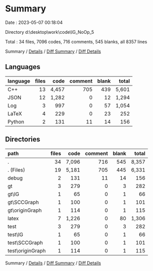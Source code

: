 # Summary

Date : 2023-05-07 00:18:04

Directory d:\\desktop\\work\\code\\IG_NoOp_5

Total : 34 files,  7096 codes, 716 comments, 545 blanks, all 8357 lines

Summary / [Details](details.md) / [Diff Summary](diff.md) / [Diff Details](diff-details.md)

## Languages
| language | files | code | comment | blank | total |
| :--- | ---: | ---: | ---: | ---: | ---: |
| C++ | 13 | 4,457 | 705 | 439 | 5,601 |
| JSON | 12 | 1,282 | 0 | 12 | 1,294 |
| Log | 3 | 997 | 0 | 57 | 1,054 |
| LaTeX | 4 | 229 | 0 | 23 | 252 |
| Python | 2 | 131 | 11 | 14 | 156 |

## Directories
| path | files | code | comment | blank | total |
| :--- | ---: | ---: | ---: | ---: | ---: |
| . | 34 | 7,096 | 716 | 545 | 8,357 |
| . (Files) | 19 | 5,181 | 705 | 445 | 6,331 |
| debug | 2 | 131 | 11 | 14 | 156 |
| gt | 3 | 279 | 0 | 3 | 282 |
| gt\\IG | 1 | 65 | 0 | 1 | 66 |
| gt\\SCCGraph | 1 | 100 | 0 | 1 | 101 |
| gt\\originGraph | 1 | 114 | 0 | 1 | 115 |
| latex | 7 | 1,226 | 0 | 80 | 1,306 |
| test | 3 | 279 | 0 | 3 | 282 |
| test\\IG | 1 | 65 | 0 | 1 | 66 |
| test\\SCCGraph | 1 | 100 | 0 | 1 | 101 |
| test\\originGraph | 1 | 114 | 0 | 1 | 115 |

Summary / [Details](details.md) / [Diff Summary](diff.md) / [Diff Details](diff-details.md)